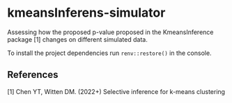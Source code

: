 # kmeansInferens-simulator

Assessing how the proposed p-value proposed in the KmeansInference package [1] changes on different simulated data.

To install the project dependencies run `renv::restore()` in the console.

## References

[1] Chen YT, Witten DM. (2022+) Selective inference for k-means clustering
